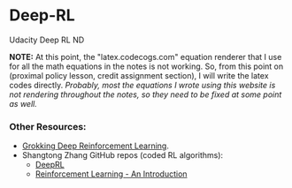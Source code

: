 # Deep-RL
Udacity Deep RL ND

**NOTE:** At this point, the "latex.codecogs.com" equation renderer that I use for all the math equations in the notes is not working. So, from this point on (proximal policy lesson, credit assignment section), I will write the latex codes directly. _Probably, most the equations I wrote using this website is not rendering throughout the notes, so they need to be fixed at some point as well._

### Other Resources:

- [Grokking Deep Reinforcement Learning](http://bit.ly/gdrl_u).
- Shangtong Zhang GitHub repos (coded RL algorithms):
  - [DeepRL](https://github.com/ShangtongZhang/DeepRL)
  - [Reinforcement Learning - An Introduction](https://github.com/ShangtongZhang/reinforcement-learning-an-introduction)

